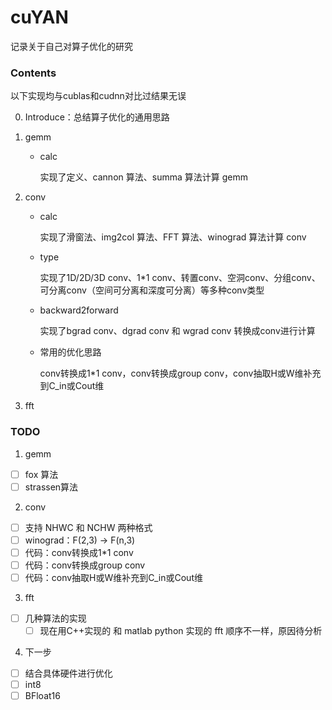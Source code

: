 # cuYAN

记录关于自己对算子优化的研究

### Contents

以下实现均与cublas和cudnn对比过结果无误

0. Introduce：总结算子优化的通用思路
1. gemm
    - calc

      实现了定义、cannon 算法、summa 算法计算 gemm

2. conv
    - calc

      实现了滑窗法、img2col 算法、FFT 算法、winograd 算法计算 conv

    - type

      实现了1D/2D/3D conv、1*1 conv、转置conv、空洞conv、分组conv、可分离conv（空间可分离和深度可分离）等多种conv类型

    - backward2forward

      实现了bgrad conv、dgrad conv 和 wgrad conv 转换成conv进行计算

    - 常用的优化思路

      conv转换成1*1 conv，conv转换成group conv，conv抽取H或W维补充到C_in或Cout维

3. fft


### TODO

1. gemm

- [ ] fox 算法
- [ ] strassen算法

2. conv

- [ ] 支持 NHWC 和 NCHW 两种格式
- [ ] winograd：F(2,3) -> F(n,3)
- [ ] 代码：conv转换成1*1 conv
- [ ] 代码：conv转换成group conv
- [ ] 代码：conv抽取H或W维补充到C_in或Cout维

3. fft

- [ ] 几种算法的实现
  - [ ] 现在用C++实现的 和 matlab python 实现的 fft 顺序不一样，原因待分析

4. 下一步

- [ ] 结合具体硬件进行优化
- [ ] int8
- [ ] BFloat16
